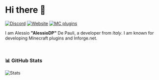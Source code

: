 # Hi there 👋

[![Discord](https://img.shields.io/discord/324271920696786956?label=Discord&style=for-the-badge&logo=discord)](https://discord.alessiodp.com/)
[![Website](https://img.shields.io/website?label=alessiodp.com&url=https%3A%2F%2Falessiodp.com&style=for-the-badge&up_color=informational)](https://alessiodp.com/)
[![MC plugins](https://img.shields.io/badge/MC_Plugins-4-yellow?style=for-the-badge)](https://www.spigotmc.org/resources/authors/alessiodp.41466/)

I am Alessio **"AlessioDP"** De Pauli, a developer from _Italy_. I am known for developing Minecraft plugins and Inforge.net.

<br>

### 📊 GitHub Stats

![Stats](https://github-readme-stats.alessiodp.vercel.app/api?username=AlessioDP&show_icons=true)
